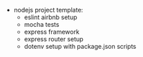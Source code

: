 * nodejs project template:
  * eslint airbnb setup
  * mocha tests
  * express framework
  * express router setup
  * dotenv setup with package.json scripts